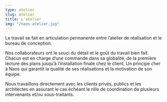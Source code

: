 ```yaml
---
type: atelier
slug: atelier
title: L'atelier
img: "/naos-atelier.jpg"
---
```


Le travail se fait en articulation permanente entre l’atelier de réalisation et le bureau de conception.

Nos collaborateurs ont le souci du détail et le goût du travail bien fait. Chacun est en charge d’une commande dans sa globalité, de la première lecture des plans jusqu’à l’installation finale chez le client. Un principe cher à Naos qui garantit la qualité de ses réalisations et la motivation de son équipe.

Nous travaillons directement avec les clients privés, publics et les architectes en assurant le cas échéant le rôle de coordination de plusieurs intervenants et/ou sous-traitants.
